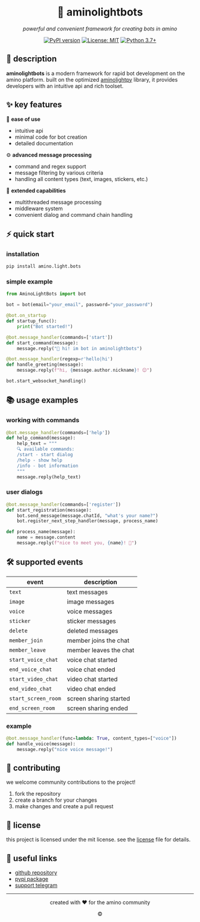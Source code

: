 <div align="center">
  <h1>🤖 aminolightbots</h1>
  <p><i>powerful and convenient framework for creating bots in amino</i></p>
  
  [![PyPI version](https://badge.fury.io/py/AminoLightBots.svg)](https://badge.fury.io/py/AminoLightBots)
  [![License: MIT](https://img.shields.io/badge/License-MIT-yellow.svg)](https://opensource.org/licenses/MIT)
  [![Python 3.7+](https://img.shields.io/badge/python-3.7+-blue.svg)](https://www.python.org/downloads/)
</div>

## 📝 description

**aminolightbots** is a modern framework for rapid bot development on the amino platform. built on the optimized [aminolightpy](https://github.com/augustligh/aminolightpy) library, it provides developers with an intuitive api and rich toolset.

## ✨ key features

🚀 **ease of use**
- intuitive api
- minimal code for bot creation
- detailed documentation

⚙️ **advanced message processing** 
- command and regex support
- message filtering by various criteria
- handling all content types (text, images, stickers, etc.)

🔄 **extended capabilities**
- multithreaded message processing
- middleware system
- convenient dialog and command chain handling

## ⚡️ quick start

### installation

```bash
pip install amino.light.bots
```

### simple example

```python
from AminoLightBots import bot

bot = bot(email="your_email", password="your_password")

@bot.on_startup
def startup_func():
    print("Bot started!")

@bot.message_handler(commands=['start'])
def start_command(message):
    message.reply("👋 hi! im bot in aminolightbots")

@bot.message_handler(regexp=r'hello|hi')
def handle_greeting(message):
    message.reply(f"hi, {message.author.nickname}! 😊")

bot.start_websocket_handling()
```

## 📚 usage examples

### working with commands

```python
@bot.message_handler(commands=['help'])
def help_command(message):
    help_text = """
    🔍 available commands:
    /start - start dialog
    /help - show help
    /info - bot information
    """
    message.reply(help_text)
```

### user dialogs

```python
@bot.message_handler(commands=['register'])
def start_registration(message):
    bot.send_message(message.chatId, "what's your name?")
    bot.register_next_step_handler(message, process_name)

def process_name(message):
    name = message.content
    message.reply(f"nice to meet you, {name}! 🤝")
```

## 🛠 supported events

| event | description |
|-------|-------------|
| `text` | text messages |
| `image` | image messages |
| `voice` | voice messages |
| `sticker` | sticker messages |
| `delete` | deleted messages |
| `member_join` | member joins the chat |
| `member_leave` | member leaves the chat |
| `start_voice_chat` | voice chat started |
| `end_voice_chat` | voice chat ended |
| `start_video_chat` | video chat started |
| `end_video_chat` | video chat ended |
| `start_screen_room` | screen sharing started |
| `end_screen_room` | screen sharing ended |

### example

```python
@bot.message_handler(func=lambda: True, content_types=["voice"])
def handle_voice(message):
    message.reply("nice voice message!")
```

## 🤝 contributing

we welcome community contributions to the project! 

1. fork the repository
2. create a branch for your changes
3. make changes and create a pull request

## 📄 license

this project is licensed under the mit license. see the [license](license) file for details.

## 🔗 useful links

<!-- - [documentation](https://aminolightbots.readthedocs.io/) -->
- [github repository](https://github.com/augustligh/AminoLightBots)
- [pypi package](https://pypi.org/project/amino.light.bots)
- [support telegram](https://t.me/aminolightpy)

---

<div align="center">
  <p>created with ❤️ for the amino community</p>
  <p>©

